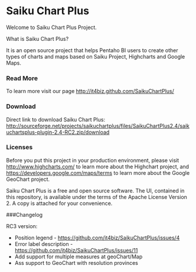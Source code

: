 # Saiku Chart Plus

Welcome to Saiku Chart Plus Project.

What is Saiku Chart Plus? 

It is an open source project that helps Pentaho BI users to create other types of charts and maps based on Saiku Project, Highcharts and Google Maps.

### Read More

To learn more visit our page http://it4biz.github.com/SaikuChartPlus/


### Download

Direct link to download Saiku Chart Plus:
http://sourceforge.net/projects/saikuchartplus/files/SaikuChartPlus2.4/saikuchartsplus-plugin-2.4-RC2.zip/download



### Licenses

Before you put this project in your production environment, please visit http://www.highcharts.com/ to learn more about the Highchart project, and https://developers.google.com/maps/terms to learn more about the Google GeoChart project.

Saiku Chart Plus is a free and open source software. The UI, contained in this repository, is available under the terms of the Apache License Version 2. A copy is attached for your convenience.


###Changelog

RC3 version:
* Position legend - https://github.com/it4biz/SaikuChartPlus/issues/4
* Error label description - https://github.com/it4biz/SaikuChartPlus/issues/11
* Add support for multiple measures at geoChart/Map
* Ass support to GeoChart with resolution provinces
